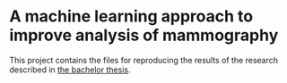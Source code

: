 # A machine learning approach to improve analysis of mammography

This project contains the files for reproducing the results of the research described in [the bachelor thesis](Bachelorproject___A_machine_learning_approach_to_improve_analysis_of_mammograms.pdf).